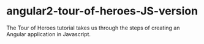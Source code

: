 # angular2-tour-of-heroes-JS-version
The Tour of Heroes tutorial takes us through the steps of creating an Angular application in Javascript.
